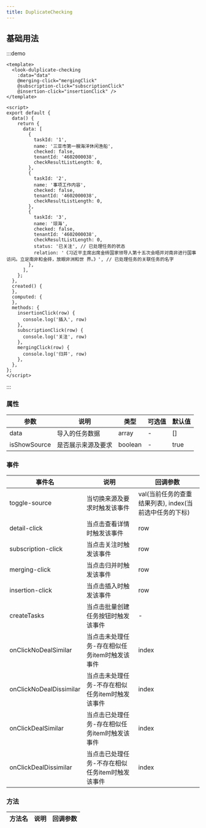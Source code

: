 ```yaml
---
title: DuplicateChecking
---
```


## 基础用法

:::demo

```vue
<template>
  <look-dulplicate-checking
    :data="data"
    @merging-click="mergingClick"
    @subscription-click="subscriptionClick"
    @insertion-click="insertionClick" />
</template>

<script>
export default {
  data() {
    return {
      data: [
        {
          taskId: '1',
          name: '三亚市第一艘海洋休闲渔船',
          checked: false,
          tenantId: '4602000038',
          checkResultListLength: 0,
        },
        {
          taskId: '2',
          name: '事项工作内容',
          checked: false,
          tenantId: '4602000038',
          checkResultListLength: 0,
        },
        {
          taskId: '3',
          name: '琼海',
          checked: false,
          tenantId: '4602000038',
          checkResultListLength: 0,
          status: '已关注', // 已处理任务的状态
          relation: '《习近平主席出席金砖国家领导人第十五次会晤并对南非进行国事访问。立足南非和金砖，放眼非洲和世 界。》', // 已处理任务的关联任务的名字
        },
      ],
    };
  },
  created() {
  },
  computed: {
  },
  methods: {
    insertionClick(row) {
      console.log('插入', row)
    },
    subscriptionClick(row) {
      console.log('关注', row)
    },
    mergingClick(row) {
      console.log('归并', row)
    },
  },
};
</script>

```
:::


### 属性

| 参数                  | 说明                          | 类型    | 可选值 | 默认值 |
| --------------------- | ----------------------------- | ------- | ------ | ------ |
| data                   | 导入的任务数据             | array   | -      | [] |
| isShowSource           | 是否展示来源及要求          | boolean | -      | true   |

### 事件

| 事件名             | 说明                         | 回调参数   |
| ------------------ | ---------------------------- | ---------- |
| toggle-source      | 当切换来源及要求时触发该事件 | val(当前任务的查重结果列表), index(当前选中任务的下标) |
| detail-click       | 当点击查看详情时触发该事件   | row        |
| subscription-click | 当点击关注时触发该事件       | row        |
| merging-click      | 当点击归并时触发该事件       | row        |
| insertion-click    | 当点击插入时触发该事件       | row        |
| createTasks | 当点击批量创建任务按钮时触发该事件 | - |
| onClickNoDealSimilar | 当点击未处理任务-存在相似任务item时触发该事件 | index |
| onClickNoDealDissimilar | 当点击未处理任务-不存在相似任务item时触发该事件 | index |
| onClickDealSimilar | 当点击已处理任务-存在相似任务item时触发该事件 | index |
| onClickDealDissimilar | 当点击已处理任务-不存在相似任务item时触发该事件 | index |

### 方法

| 方法名 | 说明 | 回调参数 |
| ------ | ---- | -------- |
